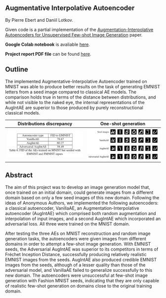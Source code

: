 
Augmentative Interpolative Autoencoder  
---
By Pierre Ebert and Daniil Lotkov.  
  
Given code is a partial implementation of the [Augmentation-Interpolative Autoencoders for Unsupervised Few-shot Image Generation](https://openreview.net/pdf?id=o2N6AYOp31) paper.    
  
**Google Colab notebook** is avaliable [here](https://colab.research.google.com/drive/1KZyoaGE60tHcIhxUaDzB-YDNMCo8qTNR?usp=sharing).  
  
**Project report PDF file** can be found [here](docs/AugIntAE_report.pdf).  

## Outline
The implemented Augmentative-Interpolative Autoencoder trained on MNIST was able to produce better results on the task of generating EMNIST letters from a seed image compared to classical AE models. The comparison holds true in terms of the distance between distributions, and while not visible to the naked eye, the internal representations of the AugIntAE are superior to those produced by purely reconstructional classical models.  

Distributions discrepancy | One-shot generation
:-------------------------:|:-------------------------:
![EMNIST_FID_table](docs/images/EMNIST_FID_table.png) | ![EMNIST_visual_comparasion](docs/images/EMNIST_visual_comparasion.png)  

## Abstract
The aim of this project was to develop an image generation model that, once trained on an initial domain, could generate images from a different domain based on only a few seed images of this new domain. Following the ideas of Anonymous Authors, we implemented the following autoencoders: a classical autoencoder, VanillaAE, an Augmentation-Interpolative autoencoder (AugIntAE) which comprised both random augmentation and interpolation of input images, and a second AugIntAE which incorporated an adversarial loss. All three were trained on the MNIST domain.  
  
After testing the three AEs on MNIST reconstruction and random image generation tasks, the autoencoders were given images from different domains in order to attempt a few-shot image generation. With EMNIST seeds, the Adversarial AugIntAE was superior to its competitors in terms of Fréchet Inception Distance, successfully producing relatively realistic EMNIST images from the seeds. AugIntAE also produced credible EMNIST images from the seeds, although of a lesser quality than those of the adversarial model, and VanillaAE failed to generalize successfully to this new domain. The autoencoders were unsuccessful at few-shot image generation with Fashion MNIST seeds, indicating that they are only capable of realistic few-shot generation on domains close to the original training domain.  
  